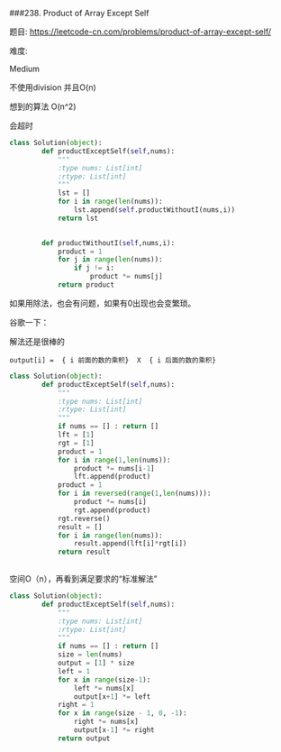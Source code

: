 ###238. Product of Array Except Self

题目:
<https://leetcode-cn.com/problems/product-of-array-except-self/>


难度:

Medium


不使用division 并且O(n)


想到的算法 O(n^2)

会超时


```py
class Solution(object):
        def productExceptSelf(self,nums):
            """
            :type nums: List[int]
            :rtype: List[int]
            """
            lst = []
            for i in range(len(nums)):
                lst.append(self.productWithoutI(nums,i))
            return lst
        

        def productWithoutI(self,nums,i):
            product = 1
            for j in range(len(nums)):
                if j != i:
                    product *= nums[j]
            return product
```

如果用除法，也会有问题，如果有0出现也会变繁琐。

谷歌一下：


解法还是很棒的

    output[i] =  { i 前面的数的乘积}  X  { i 后面的数的乘积}


```py
class Solution(object):
        def productExceptSelf(self,nums):
            """
            :type nums: List[int]
            :rtype: List[int]
            """
            if nums == [] : return []  
            lft = [1]
            rgt = [1]
            product = 1 
            for i in range(1,len(nums)):
                product *= nums[i-1]
                lft.append(product)
            product = 1 
            for i in reversed(range(1,len(nums))):
                product *= nums[i]
                rgt.append(product)
            rgt.reverse()
            result = []
            for i in range(len(nums)):
                result.append(lft[i]*rgt[i])
            return result
            
```


空间O（n），再看到满足要求的“标准解法”


```py
class Solution(object):
        def productExceptSelf(self,nums):
            """
            :type nums: List[int]
            :rtype: List[int]
            """
            if nums == [] : return []  
            size = len(nums)
            output = [1] * size
            left = 1
            for x in range(size-1):
                left *= nums[x]
                output[x+1] *= left
            right = 1
            for x in range(size - 1, 0, -1):
                right *= nums[x]
                output[x-1] *= right
            return output
```